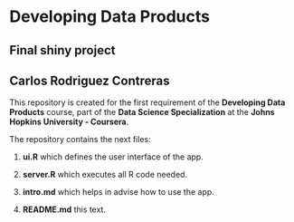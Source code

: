# Developing Data Products
## Final **shiny** project
## Carlos Rodriguez Contreras
This repository is created for the first requirement of the **Developing Data Products** course, part of the **Data Science Specialization** at the **Johns Hopkins University - Coursera**.

The repository contains the next files:

1. **ui.R** which defines the user interface of the app.

2. **server.R** which executes all R code needed.

3. **intro.md** which helps in advise how to use the app.

4. **README.md** this text. 

